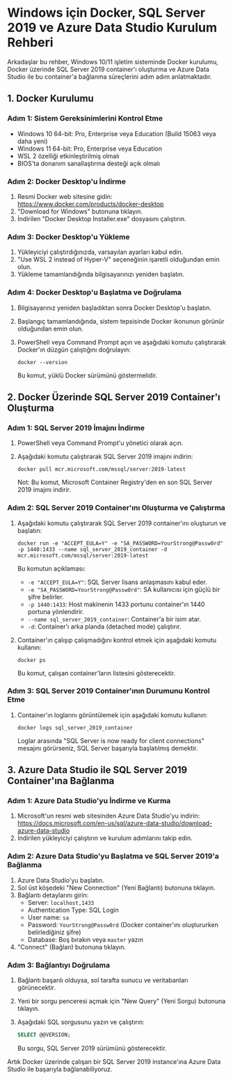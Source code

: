 # Windows için Docker, SQL Server 2019 ve Azure Data Studio Kurulum Rehberi

Arkadaşlar bu rehber, Windows 10/11 işletim sisteminde Docker kurulumu, Docker üzerinde SQL Server 2019 container'ı oluşturma ve Azure Data Studio ile bu container'a bağlanma süreçlerini adım adım anlatmaktadır.

## 1. Docker Kurulumu

### Adım 1: Sistem Gereksinimlerini Kontrol Etme

- Windows 10 64-bit: Pro, Enterprise veya Education (Build 15063 veya daha yeni)
- Windows 11 64-bit: Pro, Enterprise veya Education
- WSL 2 özelliği etkinleştirilmiş olmalı
- BIOS'ta donanım sanallaştırma desteği açık olmalı

### Adım 2: Docker Desktop'u İndirme

1. Resmi Docker web sitesine gidin: https://www.docker.com/products/docker-desktop
2. "Download for Windows" butonuna tıklayın.
3. İndirilen "Docker Desktop Installer.exe" dosyasını çalıştırın.

### Adım 3: Docker Desktop'u Yükleme

1. Yükleyiciyi çalıştırdığınızda, varsayılan ayarları kabul edin.
2. "Use WSL 2 instead of Hyper-V" seçeneğinin işaretli olduğundan emin olun.
3. Yükleme tamamlandığında bilgisayarınızı yeniden başlatın.

### Adım 4: Docker Desktop'u Başlatma ve Doğrulama

1. Bilgisayarınız yeniden başladıktan sonra Docker Desktop'u başlatın.
2. Başlangıç tamamlandığında, sistem tepsisinde Docker ikonunun görünür olduğundan emin olun.
3. PowerShell veya Command Prompt açın ve aşağıdaki komutu çalıştırarak Docker'ın düzgün çalıştığını doğrulayın:

   ```
   docker --version
   ```

   Bu komut, yüklü Docker sürümünü göstermelidir.

## 2. Docker Üzerinde SQL Server 2019 Container'ı Oluşturma

### Adım 1: SQL Server 2019 İmajını İndirme

1. PowerShell veya Command Prompt'u yönetici olarak açın.
2. Aşağıdaki komutu çalıştırarak SQL Server 2019 imajını indirin:

   ```
   docker pull mcr.microsoft.com/mssql/server:2019-latest
   ```

   Not: Bu komut, Microsoft Container Registry'den en son SQL Server 2019 imajını indirir.

### Adım 2: SQL Server 2019 Container'ını Oluşturma ve Çalıştırma

1. Aşağıdaki komutu çalıştırarak SQL Server 2019 container'ını oluşturun ve başlatın:

   ```
   docker run -e "ACCEPT_EULA=Y" -e "SA_PASSWORD=YourStrong@Passw0rd" -p 1440:1433 --name sql_server_2019_container -d mcr.microsoft.com/mssql/server:2019-latest
   ```

   Bu komutun açıklaması:
   - `-e "ACCEPT_EULA=Y"`: SQL Server lisans anlaşmasını kabul eder.
   - `-e "SA_PASSWORD=YourStrong@Passw0rd"`: SA kullanıcısı için güçlü bir şifre belirler.
   - `-p 1440:1433`: Host makinenin 1433 portunu container'ın 1440 portuna yönlendirir.
   - `--name sql_server_2019_container`: Container'a bir isim atar.
   - `-d`: Container'ı arka planda (detached mode) çalıştırır.

2. Container'ın çalışıp çalışmadığını kontrol etmek için aşağıdaki komutu kullanın:

   ```
   docker ps
   ```

   Bu komut, çalışan container'ların listesini gösterecektir.

### Adım 3: SQL Server 2019 Container'ının Durumunu Kontrol Etme

1. Container'ın loglarını görüntülemek için aşağıdaki komutu kullanın:

   ```
   docker logs sql_server_2019_container
   ```

   Loglar arasında "SQL Server is now ready for client connections" mesajını görürseniz, SQL Server başarıyla başlatılmış demektir.

## 3. Azure Data Studio ile SQL Server 2019 Container'ına Bağlanma

### Adım 1: Azure Data Studio'yu İndirme ve Kurma

1. Microsoft'un resmi web sitesinden Azure Data Studio'yu indirin: https://docs.microsoft.com/en-us/sql/azure-data-studio/download-azure-data-studio
2. İndirilen yükleyiciyi çalıştırın ve kurulum adımlarını takip edin.

### Adım 2: Azure Data Studio'yu Başlatma ve SQL Server 2019'a Bağlanma

1. Azure Data Studio'yu başlatın.
2. Sol üst köşedeki "New Connection" (Yeni Bağlantı) butonuna tıklayın.
3. Bağlantı detaylarını girin:
   - Server: `localhost,1433`
   - Authentication Type: SQL Login
   - User name: `sa`
   - Password: `YourStrong@Passw0rd` (Docker container'ını oluştururken belirlediğiniz şifre)
   - Database: Boş bırakın veya `master` yazın
4. "Connect" (Bağlan) butonuna tıklayın.

### Adım 3: Bağlantıyı Doğrulama

1. Bağlantı başarılı olduysa, sol tarafta sunucu ve veritabanları görünecektir.
2. Yeni bir sorgu penceresi açmak için "New Query" (Yeni Sorgu) butonuna tıklayın.
3. Aşağıdaki SQL sorgusunu yazın ve çalıştırın:

   ```sql
   SELECT @@VERSION;
   ```

   Bu sorgu, SQL Server 2019 sürümünü gösterecektir.

Artık Docker üzerinde çalışan bir SQL Server 2019 instance'ına Azure Data Studio ile başarıyla bağlanabiliyoruz.

